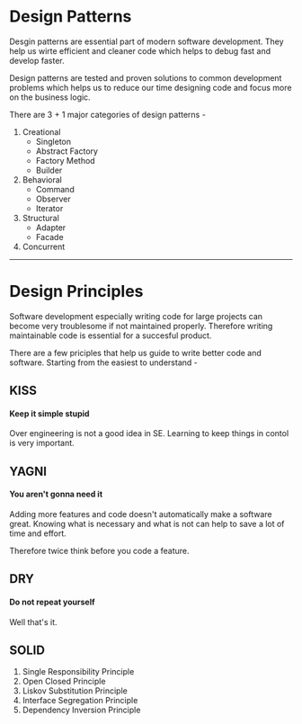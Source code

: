 # Design Patterns
Desgin patterns are essential part of modern software development.
They help us wirte efficient and cleaner code which helps to debug fast and develop faster.

Design patterns are tested and proven solutions to common development problems which helps us to reduce our time designing code and focus more on the business logic.

There are 3 + 1 major categories of design patterns -

1. Creational
    - Singleton
    - Abstract Factory
    - Factory Method
    - Builder
2. Behavioral
   - Command
   - Observer
   - Iterator
3. Structural
    - Adapter
    - Facade 
4. Concurrent

---------


# Design Principles
Software development especially writing code for large projects can become very troublesome if not maintained properly. 
Therefore writing maintainable code is essential for a succesful product.

There are a few priciples that help us guide to write better code and software. Starting from the easiest to understand -

## KISS
#### Keep it simple stupid

Over engineering is not a good idea in SE. Learning to keep things in
contol is very important.

## YAGNI
#### You aren't gonna need it
Adding more features and code doesn't automatically make a software great.
Knowing what is necessary and what is not can help to save a lot of time and effort. 

Therefore twice think before you code a feature.

## DRY
#### Do not repeat yourself
Well that's it.

## SOLID

1. Single Responsibility Principle
2. Open Closed Principle
3. Liskov Substitution Principle
4. Interface Segregation Principle
5. Dependency Inversion Principle

